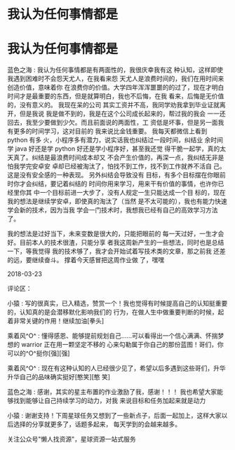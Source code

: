# 我认为任何事情都是

# 我认为任何事情都是

蓝色之海 : 我认为任何事情都是有两面性的，我很庆幸我有这 种认知，这样即使我遇到困难时不会怨天尤人，在我看来怨 天尤人是浪费时间的，我们在用时间来创造价值，意味着你 在浪费你的价值。大学四年浑浑噩噩的的过了，现在才明白 时间才是最重要的东西，但是就算明白，我也不后悔，在我 看来，后悔是无价值的，没有意义的。 我现在呆的公司 其实工资并不高，我同学劝我拿到毕业证就离开，但是我说 我是做不到的，我是在这个公司成长起来的，帮过我的我会 一一还回去，我至少要做到少欠。而且前面说的两面性，工 资低是坏事，但是另一面我有更多的时间学习，这对目前的 我来说比金钱重要。 我每天都微信上看到 python 有多 火，小程序多有潜力，说实话我也纠结过一段时间，纠结业 余时间学 java 好还是学 python 好还是学小程序好，甚至我还觉 得干脆一起学，真的太天真了。纠结是最浪费时间成本却又 不会产生价值的，再深一点，我纠结无非是怕我学完安卓安 卓却已经被淘汰了，怕找不到工作，找不到工作就养不活自 己。这是没有安全感的一种表现。 另外纠结会导致没有 目标，有多个目标摆在你眼前时你才会纠结，要记着纠结的 时间你用来学习，用来干有价值的事情，也许你已经里你其 中一个目标前进一大步了，没有人规定一生只能达成一个目 标的，现在我的想法是继续学安卓，即使真的淘汰了（当然 是不太可能的），我也有能力快速学会新的技术，因为当我 学会一门技术时，我想我已经有自己的高效学习方法了。

我的想法是过好当下，未来变数是很大的，只能把眼前的 每一天过好，一生才会好。目前本人的技术很渣，只能分享 者我这周新产生的一些想法，同时也是总结一下，等我觉得 我的技术够了，我才会开始试着写技术类的文章，那之前我 还差的远，要继续奋斗。 撑着今天感冒把这周作业做 了，嘿嘿

2018-03-23

评论区：

小猿 : 写的很真实，已入精选，赞赏一个！我也觉得有时候提高自己的认知挺重要的，认知真的是会潜移默化影响我们的 行为，在做人生中做重要判断的时候，起着非常关键的作用！继续加油[拳头]

乘着风^O^ : 懂得感恩、能够提前规划自己……可以看得出一个信心满满、怀揣梦想的 warrior 正在用一颗坚定不移的 心来勾勒属于你自己的那份蓝图！哥们，你可以的^O^挺你[强][强]

乘着风^O^ : 现在有这种认知的人已经很少见了，希望以后多遇到这些哥们，升华升华自己的品味确实挺好[憨笑][憨 笑]

蓝色之海 : 感谢，其实的星主布置的作业激励了我，感谢！！！ 我也希望大家能够找到能够让自己持续学习的动力，对我 来说目标和任务加起来就是动力

小猿 : 谢谢支持！下周星球任务又想到了一些新点子，后面一起加上，这样大家以后选择的分享就更多了，话题多起来， 每天学到的会越来越多。

关注公众号"懒人找资源"，星球资源一站式服务